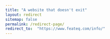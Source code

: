 ```yaml
---
title: "A website that doesn't exit"
layout: redirect
sitemap: false
permalink: /redirect-page/
redirect_to:  "https://www.feateq.com/info/"
---
```

